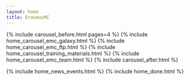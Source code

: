 ```yaml
---
layout: home
title: ErasmusMC
---
```


<div class="home">
  {% include carousel_before.html pages=4 %}
    {% include home_carousel_emc_galaxy.html %}
    {% include home_carousel_emc_ftp.html %}
    {% include home_carousel_training_materials.html %}
    {% include home_carousel_emc_team.html %}
  {% include carousel_after.html %}

  {% include home_news_events.html %}
  {% include home_done.html %}
</div>

